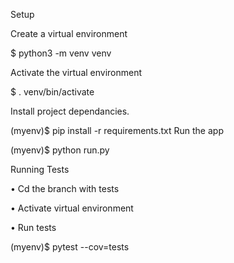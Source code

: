 Setup

Create a virtual environment

$ python3 -m venv venv

Activate the virtual environment

$ . venv/bin/activate

Install project dependancies.

(myenv)$ pip install -r requirements.txt
Run the app

(myenv)$ python run.py

Running Tests

•	Cd the branch with tests

•	Activate virtual environment

•	Run tests

(myenv)$ pytest --cov=tests
